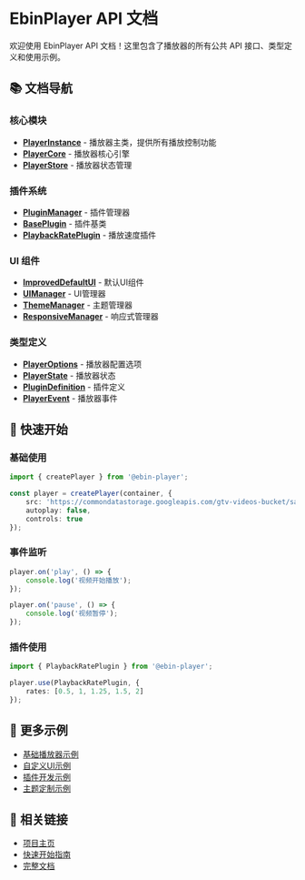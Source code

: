 # EbinPlayer API 文档

欢迎使用 EbinPlayer API 文档！这里包含了播放器的所有公共 API 接口、类型定义和使用示例。

## 📚 文档导航

### 核心模块
- **[PlayerInstance](./classes/PlayerInstance.html)** - 播放器主类，提供所有播放控制功能
- **[PlayerCore](./classes/PlayerCore.html)** - 播放器核心引擎
- **[PlayerStore](./classes/PlayerStore.html)** - 播放器状态管理

### 插件系统
- **[PluginManager](./classes/PluginManager.html)** - 插件管理器
- **[BasePlugin](./classes/BasePlugin.html)** - 插件基类
- **[PlaybackRatePlugin](./classes/PlaybackRatePlugin.html)** - 播放速度插件

### UI 组件
- **[ImprovedDefaultUI](./classes/ImprovedDefaultUI.html)** - 默认UI组件
- **[UIManager](./classes/UIManager.html)** - UI管理器
- **[ThemeManager](./classes/ThemeManager.html)** - 主题管理器
- **[ResponsiveManager](./classes/ResponsiveManager.html)** - 响应式管理器

### 类型定义
- **[PlayerOptions](./interfaces/PlayerOptions.html)** - 播放器配置选项
- **[PlayerState](./interfaces/PlayerState.html)** - 播放器状态
- **[PluginDefinition](./interfaces/PluginDefinition.html)** - 插件定义
- **[PlayerEvent](./interfaces/PlayerEvent.html)** - 播放器事件

## 🚀 快速开始

### 基础使用

```typescript
import { createPlayer } from '@ebin-player';

const player = createPlayer(container, {
    src: 'https://commondatastorage.googleapis.com/gtv-videos-bucket/sample/WhatCarCanYouGetForAGrand.mp4',
    autoplay: false,
    controls: true
});
```

### 事件监听

```typescript
player.on('play', () => {
    console.log('视频开始播放');
});

player.on('pause', () => {
    console.log('视频暂停');
});
```

### 插件使用

```typescript
import { PlaybackRatePlugin } from '@ebin-player';

player.use(PlaybackRatePlugin, {
    rates: [0.5, 1, 1.25, 1.5, 2]
});
```

## 📖 更多示例

- [基础播放器示例](../examples/basic-player.md)
- [自定义UI示例](../examples/custom-ui.md)
- [插件开发示例](../examples/plugin-development.md)
- [主题定制示例](../examples/theming.md)

## 🔗 相关链接

- [项目主页](../../README.md)
- [快速开始指南](../quick-start.md)
- [完整文档](../README.md)

